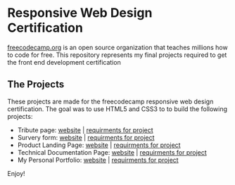 # Responsive Web Design Certification

[freecodecamp.org](freecodecamp.org) is an open source organization that teaches millions how to code for free. This repository represents my final projects required to get the front
end development certification

## **The Projects**

These projects are made for the freecodecamp responsive web design certification. The goal was to use HTML5 and CSS3 to to build the following projects:

- Tribute page: [website](https://codepen.io/Ash-Taraghi/pen/eYVQeYG) | [requirments for project](https://www.freecodecamp.org/learn/responsive-web-design/responsive-web-design-projects/build-a-tribute-page)
- Survery form: [website](https://codepen.io/Ash-Taraghi/pen/ExQObjL) | [requirments for project](https://www.freecodecamp.org/learn/responsive-web-design/responsive-web-design-projects/build-a-survey-form)
- Product Landing Page: [website](https://codepen.io/Ash-Taraghi/pen/mdXQqeN) | [requirments for project](https://www.freecodecamp.org/learn/responsive-web-design/responsive-web-design-projects/build-a-product-landing-page)
- Technical Documentation Page: [website](https://codepen.io/Ash-Taraghi/pen/YzegvXq) | [requirments for project](https://www.freecodecamp.org/learn/responsive-web-design/responsive-web-design-projects/build-a-technical-documentation-page)
- My Personal Portfolio: [website](https://codepen.io/Ash-Taraghi/pen/KKQYXQx) | [requirments for project](https://www.freecodecamp.org/learn/responsive-web-design/responsive-web-design-projects/build-a-personal-portfolio-webpage)

Enjoy!
